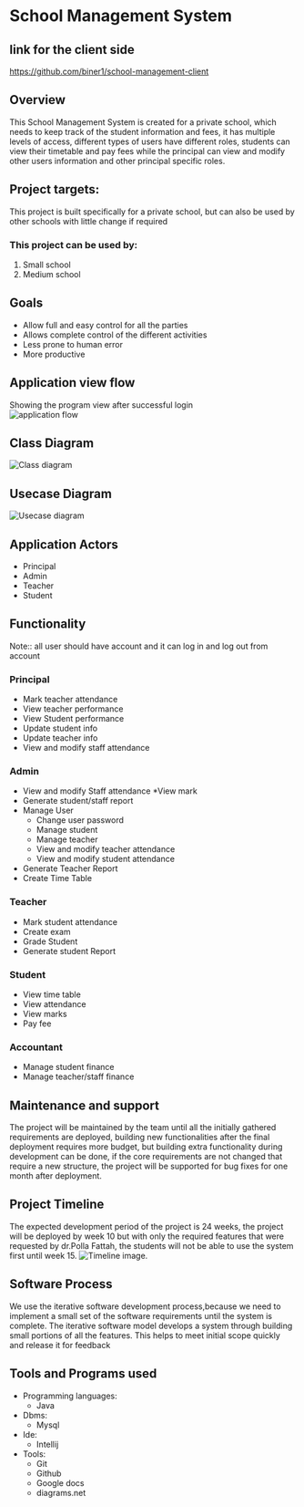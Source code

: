 # School Management System

## link for the client side
https://github.com/biner1/school-management-client

## Overview
This School Management System is created for a private school, which needs to keep track of the student information and fees, it has multiple levels of access, different types of users have different roles, students can view their timetable and pay fees while the principal can view and modify other users information and other principal specific roles.
 
## Project targets:
This project is built specifically for a private school, but can also be used by other schools with little change if required
 
### This project can be used by:
1. Small school
1. Medium school

## Goals
* Allow full and easy control for all the parties
* Allows complete control of the different activities
* Less prone to human error
* More productive
 
## Application view flow
Showing the program view after successful login \
![application flow](/image/appflow.png "application view flow")
 
 
 
## Class Diagram
![Class diagram](./image/classdiagram.jpg "class diagram")
 
 
## Usecase Diagram
![Usecase diagram](/image/usecasediagram.jpg "Usecase diagram")
 
## Application Actors
 
* Principal
* Admin
* Teacher
* Student
 
## Functionality
Note:: all user should have account and it can log in and log out from account
### Principal
* Mark teacher attendance
* View teacher performance
* View Student performance
* Update student info
* Update teacher info
* View and modify staff attendance
 
 
### Admin
* View and modify Staff  attendance
*View mark
* Generate student/staff report
* Manage User
    * Change user password
    * Manage student
    * Manage teacher
    * View and modify teacher attendance
    * View and modify student attendance
* Generate Teacher Report
* Create Time Table
 
 
### Teacher
* Mark student attendance
* Create exam
* Grade Student
* Generate student Report
 
### Student
* View time table
* View attendance
* View marks
* Pay fee
 
### Accountant
* Manage student finance
* Manage teacher/staff finance
 
 
## Maintenance and support
The project will be maintained by the team until all the initially gathered requirements are deployed, building new functionalities after the final deployment requires more budget, but building extra functionality during development can be done, if the core requirements are not changed that require a new structure, the project will be supported for bug fixes for one month after deployment.
 
## Project Timeline
The expected development period of the project is 24 weeks, the project will be deployed by week 10 but with only the required features that were requested by dr.Polla Fattah, the students will not be able to use the system first until week 15.
![Timeline image.](/image/milestone.png "development timeline")
 
 
## Software Process
We use the iterative software development process,because we need to implement a small set of the software requirements until the system is complete.
The iterative software model develops a system through building small portions of all the features. This helps to meet initial scope quickly and release it for feedback
 
## Tools and Programs used
 
* Programming languages:
    * Java
* Dbms:
   * Mysql
* Ide:
   * Intellij
* Tools:
    * Git
    * Github
    * Google docs
    * diagrams.net
    


 

